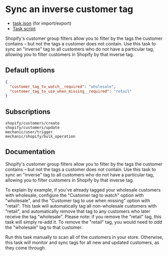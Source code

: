 # Sync an inverse customer tag

* [task.json](../../tasks/sync-an-inverse-customer-tag.json) (for import/export)
* [Task script](./script.liquid)

Shopify's customer group filters allow you to filter by the tags the customer contains – but not the tags a customer does not contain. Use this task to sync an "inverse" tag to all customers who do not have a particular tag, allowing you to filter customers in Shopify by that inverse tag.

## Default options

```json
{
  "customer_tag_to_watch__required": "wholesale",
  "customer_tag_to_use_when_missing__required": "retail"
}
```

## Subscriptions

```liquid
shopify/customers/create
shopify/customers/update
mechanic/user/trigger
mechanic/shopify/bulk_operation
```

## Documentation

Shopify's customer group filters allow you to filter by the tags the customer contains – but not the tags a customer does not contain. Use this task to sync an "inverse" tag to all customers who do not have a particular tag, allowing you to filter customers in Shopify by that inverse tag.

To explain by example, if you've already tagged your wholesale customers with wholesale, configure the "Customer tag to watch" option with "wholesale", and the "Customer tag to use when missing" option with "retail". This task will automatically tag all non-wholesale customers with "retail", and automatically remove that tag to any customers who later receive the tag "wholesale". Please note: if you remove the "retail" tag, this task will simply re-add it. To remove the "retail" tag, you would need to _add_ the "wholesale" tag to that customer.

Run this task manually to scan all of the customers in your store. Otherwise, this task will monitor and sync tags for all new and updated customers, as they come through.
